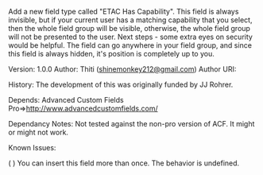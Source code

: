 Add a new field type called "ETAC Has Capability".  This field is always invisible, but if your current user has a matching capability that you select, then the whole field group will be visible, otherwise, the whole field group will not be presented to the user.  Next steps - some extra eyes on security would be helpful.
The field can go anywhere in your field group, and since this field is always hidden, it's position is completely up to you.

Version: 1.0.0
Author: Thiti (shinemonkey212@gmail.com)
Author URI:

History: The development of this was originally funded by JJ Rohrer.

Depends:  Advanced Custom Fields Pro=>http://www.advancedcustomfields.com/

Dependancy Notes: Not tested against the non-pro version of ACF.  It might or might not work.

Known Issues:

( ) You can insert this field more than once.  The behavior is undefined.
